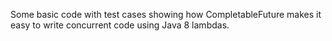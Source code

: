 Some basic code with test cases showing how CompletableFuture makes it easy to write concurrent code using Java 8 lambdas.
